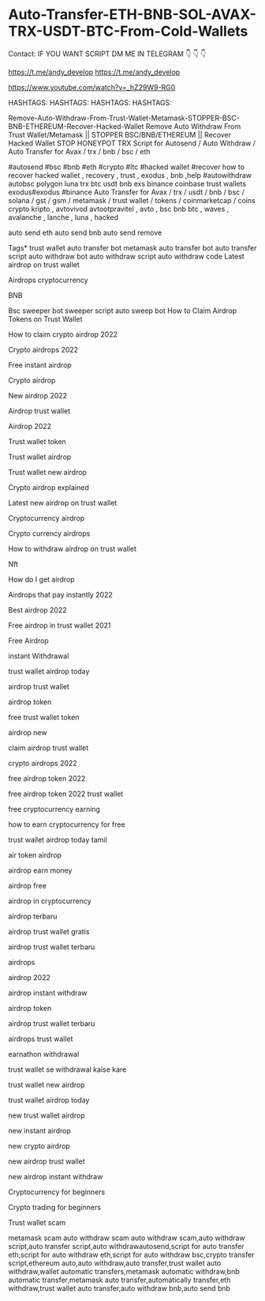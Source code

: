 # Auto-Transfer-ETH-BNB-SOL-AVAX-TRX-USDT-BTC-From-Cold-Wallets


Contact: IF YOU WANT SCRIPT DM ME IN TELEGRAM 👇 👇 👇

https://t.me/andy_develop
https://t.me/andy_develop





https://www.youtube.com/watch?v=_hZ29W9-RG0






HASHTAGS: HASHTAGS: HASHTAGS: HASHTAGS:

Remove-Auto-Withdraw-From-Trust-Wallet-Metamask-STOPPER-BSC-BNB-ETHEREUM-Recover-Hacked-Wallet
Remove Auto Withdraw From Trust Wallet/Metamask || STOPPER BSC/BNB/ETHEREUM || Recover Hacked Wallet STOP HONEYPOT TRX Script for Autosend / Auto Withdraw / Auto Transfer for Avax / trx / bnb / bsc / eth

#autosend #bsc #bnb #eth #crypto #ltc #hacked wallet #recover how to recover hacked wallet , recovery , trust , exodus , bnb ,help #autowithdraw autobsc polygon luna trx btc usdt bnb exs binance coinbase trust wallets exodus#exodus #binance Auto Transfer for Avax / trx / usdt / bnb / bsc / solana / gst / gsm / metamask / trust wallet / tokens / coinmarketcap / coins crypto kripto , avtovivod avtootpravitel , avto , bsc bnb btc , waves , avalanche , lanche , luna , hacked

auto send eth auto send bnb auto send remove

Tags* trust wallet auto transfer bot metamask auto transfer bot auto transfer script auto withdraw bot auto withdraw script auto withdraw code Latest airdrop on trust wallet

Airdrops cryptocurrency

BNB

Bsc sweeper bot sweeper script auto sweep bot How to Claim Airdrop Tokens on Trust Wallet

How to claim crypto airdrop 2022

Crypto airdrops 2022

Free instant airdrop

Crypto airdrop

New airdrop 2022

Airdrop trust wallet

Airdrop 2022

Trust wallet token

Trust wallet airdrop

Trust wallet new airdrop

Crypto airdrop explained

Latest new airdrop on trust wallet

Cryptocurrency airdrop

Crypto currency airdrops

How to withdraw airdrop on trust wallet

Nft

How do I get airdrop

Airdrops that pay instantly 2022

Best airdrop 2022

Free airdrop in trust wallet 2021

Free Airdrop

instant Withdrawal

trust wallet airdrop today

airdrop trust wallet

airdrop token

free trust wallet token

airdrop new

claim airdrop trust wallet

crypto airdrops 2022

free airdrop token 2022

free airdrop token 2022 trust wallet

free cryptocurrency earning

how to earn cryptocurrency for free

trust wallet airdrop today tamil

air token airdrop

airdrop earn money

airdrop free

airdrop in cryptocurrency

airdrop terbaru

airdrop trust wallet gratis

airdrop trust wallet terbaru

airdrops

airdrop 2022

airdrop instant withdraw

airdrop token

airdrop trust wallet terbaru

airdrops trust wallet

earnathon withdrawal

trust wallet se withdrawal kaise kare

trust wallet new airdrop

trust wallet airdrop today

new trust wallet airdrop

new instant airdrop

new crypto airdrop

new airdrop trust wallet

new airdrop instant withdraw

Cryptocurrency for beginners

Crypto trading for beginners

Trust wallet scam

metamask scam auto withdraw scam auto withdraw scam,auto withdraw script,auto transfer script,auto withdrawautosend,script for auto transfer eth,script for auto withdraw eth,script for auto withdraw bsc,crypto transfer script,ethereum auto,auto withdraw,auto transfer,trust wallet auto withdraw,wallet automatic transfers,metamask automatic withdraw,bnb automatic transfer,metamask auto transfer,automatically transfer,eth withdraw,trust wallet auto transfer,auto withdraw bnb,auto send bnb

